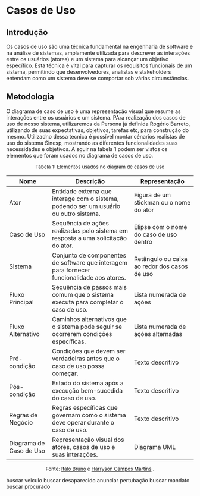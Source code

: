 # Casos de Uso

## Introdução

Os casos de uso são uma técnica fundamental na engenharia de software e na análise de sistemas, amplamente utilizada para descrever as interações entre os usuários (atores) e um sistema para alcançar um objetivo específico. Esta técnica é vital para capturar os requisitos funcionais de um sistema, permitindo que desenvolvedores, analistas e stakeholders entendam como um sistema deve se comportar sob várias circunstâncias.

## Metodologia

O diagrama de caso de uso é uma representação visual que resume as interações entre os usuários e um sistema. PAra realização dos casos de uso de nosso sistema, utilizaremos da Persona já definida Rogério Barreto, utilizando de suas expectativas, objetivos, tarefas etc, para construção do mesmo. Utilizadno dessa tecnica é possível montar cénarios realistas de uso do sistema Sinesp, mostrando as diferentes funcionalidades suas necessidades e objetivos. A sguir na tabela 1 podem ser vistos os elementos que foram usados no diagrama de casos de uso. 

<center>

<font size="2"><p style="text-align: center">Tabela 1: Elementos usados no diagram de casos de uso </p></font>

| Nome           |Descrição                     |    Representação                           |
|----------------|------------------------------|--------------------------------------------|
| Ator               | Entidade externa que interage com o sistema, podendo ser um usuário ou outro sistema.              | Figura de um stickman ou o nome do ator    |
| Caso de Uso        | Sequência de ações realizadas pelo sistema em resposta a uma solicitação do ator.                  | Elipse com o nome do caso de uso dentro    |
| Sistema            | Conjunto de componentes de software que interagem para fornecer funcionalidade aos atores.         | Retângulo ou caixa ao redor dos casos de uso |
| Fluxo Principal    | Sequência de passos mais comum que o sistema executa para completar o caso de uso.                 | Lista numerada de ações                    |
| Fluxo Alternativo  | Caminhos alternativos que o sistema pode seguir se ocorrerem condições específicas.                | Lista numerada de ações alternadas         |
| Pré-condição       | Condições que devem ser verdadeiras antes que o caso de uso possa começar.                        | Texto descritivo                           |
| Pós-condição       | Estado do sistema após a execução bem-sucedida do caso de uso.                                     | Texto descritivo                           |
| Regras de Negócio  | Regras específicas que governam como o sistema deve operar durante o caso de uso.                  | Texto descritivo                           |
| Diagrama de Caso de Uso | Representação visual dos atores, casos de uso e suas interações.                                   | Diagrama UML                               |




<font size="2"><p style="text-align: center">Fonte: [Italo Bruno](https://github.com/ItaloBrunoM) e [Harryson Campos Martins](https://github.com/harry-cmartin)  .</p></font>

</center>



buscar veiculo
buscar desaparecido
anunciar pertubação
buscar mandato
buscar procurado







